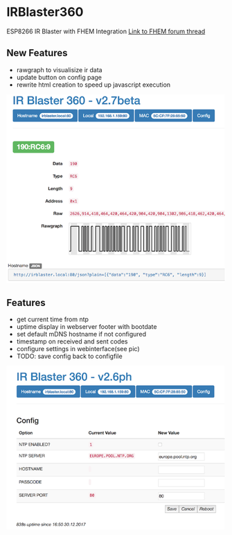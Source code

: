 # IRBlaster360

ESP8266 IR Blaster with FHEM Integration
[Link to FHEM forum thread](https://forum.fhem.de/index.php/topic,72950.0.html)

## New Features

* rawgraph to visualisize ir data
* update button on config page
* rewrite html creation to speed up javascript execution

![rawgraph](/images/rawgraph.png)

## Features

* get current time from ntp
* uptime display in webserver footer with bootdate
* set default mDNS hostname if not configured
* timestamp on received and sent codes
* configure settings in webinterface(see pic)
* TODO: save config back to configfile

![config](/images/config.png)


